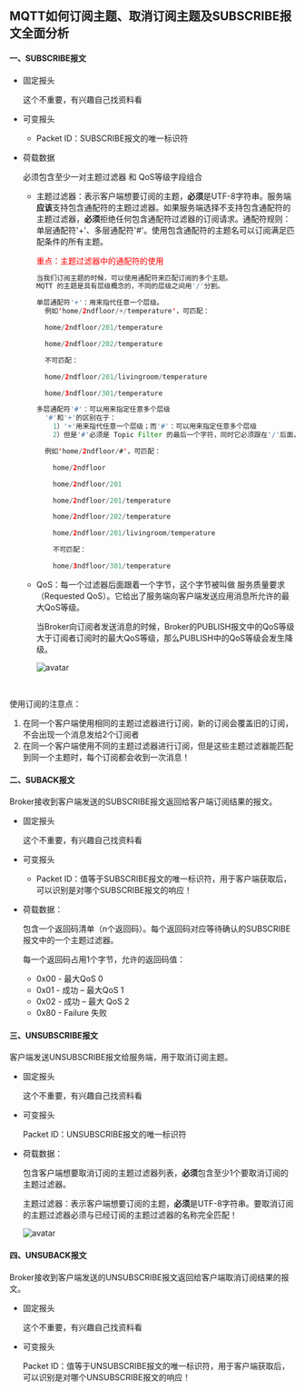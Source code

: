 ## MQTT如何订阅主题、取消订阅主题及SUBSCRIBE报文全面分析



#### 一、SUBSCRIBE报文

- 固定报头

  这个不重要，有兴趣自己找资料看

- 可变报头

  - Packet ID：SUBSCRIBE报文的唯一标识符

- 荷载数据

  必须包含至少一对主题过滤器 和 QoS等级字段组合

  - 主题过滤器：表示客户端想要订阅的主题，**必须**是UTF-8字符串。服务端**应该**支持包含通配符的主题过滤器。如果服务端选择不支持包含通配符的主题过滤器，**必须**拒绝任何包含通配符过滤器的订阅请求。通配符规则：单层通配符'+'、多层通配符'#'。使用包含通配符的主题名可以订阅满足匹配条件的所有主题。

    <font color="red">重点：主题过滤器中的通配符的使用</font>

    ```java
    当我们订阅主题的时候，可以使用通配符来匹配订阅的多个主题。
    MQTT 的主题是具有层级概念的，不同的层级之间用'/'分割。
    
    单层通配符'+'：用来指代任意一个层级。
      例如'home/2ndfloor/+/temperature'，可匹配：
    
      home/2ndfloor/201/temperature
    
      home/2ndfloor/202/temperature
    
      不可匹配：
    
      home/2ndfloor/201/livingroom/temperature
    
      home/3ndfloor/301/temperature
    
    多层通配符'#'：可以用来指定任意多个层级
      '#'和'+'的区别在于：
        1）'+'用来指代任意一个层级；而'#'：可以用来指定任意多个层级
        2）但是'#'必须是 Topic Filter 的最后一个字符，同时它必须跟在'/'后面，除非 Topic Filter 只包含'#'这一个字符。
    
      例如'home/2ndfloor/#'，可匹配：
    
        home/2ndfloor
    
        home/2ndfloor/201
    
        home/2ndfloor/201/temperature
    
        home/2ndfloor/202/temperature
    
        home/2ndfloor/201/livingroom/temperature
    
        不可匹配：
    
        home/3ndfloor/301/temperature
    ```

    

  - QoS：每一个过滤器后面跟着一个字节，这个字节被叫做 服务质量要求（Requested QoS）。它给出了服务端向客户端发送应用消息所允许的最大QoS等级。

    当Broker向订阅者发送消息的时候，Broker的PUBLISH报文中的QoS等级大于订阅者订阅时的最大QoS等级，那么PUBLISH中的QoS等级会发生降级。

    ![avatar](../images/WechatIMG739.png)

​			

使用订阅的注意点：

1. 在同一个客户端使用相同的主题过滤器进行订阅，新的订阅会覆盖旧的订阅，不会出现一个消息发给2个订阅者
2. 在同一个客户端使用不同的主题过滤器进行订阅，但是这些主题过滤器能匹配到同一个主题时，每个订阅都会收到一次消息！



#### 二、SUBACK报文

Broker接收到客户端发送的SUBSCRIBE报文返回给客户端订阅结果的报文。

- 固定报头

  这个不重要，有兴趣自己找资料看

- 可变报头

  - Packet ID：值等于SUBSCRIBE报文的唯一标识符，用于客户端获取后，可以识别是对哪个SUBSCRIBE报文的响应！

- 荷载数据：

  包含一个返回码清单（n个返回码）。每个返回码对应等待确认的SUBSCRIBE报文中的一个主题过滤器。

  每一个返回码占用1个字节，允许的返回码值：

  - 0x00 - 最大QoS 0
  - 0x01 - 成功 – 最大QoS 1
  - 0x02 - 成功 – 最大 QoS 2
  - 0x80 - Failure 失败



#### 三、UNSUBSCRIBE报文

客户端发送UNSUBSCRIBE报文给服务端，用于取消订阅主题。

- 固定报头

  这个不重要，有兴趣自己找资料看

- 可变报头

  Packet ID：UNSUBSCRIBE报文的唯一标识符

- 荷载数据：

  包含客户端想要取消订阅的主题过滤器列表，**必须**包含至少1个要取消订阅的主题过滤器。

  主题过滤器：表示客户端想要订阅的主题，**必须**是UTF-8字符串。要取消订阅的主题过滤器必须与已经订阅的主题过滤器的名称完全匹配！

  ![avatar](../images/WechatIMG740.png)



#### 四、UNSUBACK报文

Broker接收到客户端发送的UNSUBSCRIBE报文返回给客户端取消订阅结果的报文。

- 固定报头

  这个不重要，有兴趣自己找资料看

- 可变报头

  Packet ID：值等于UNSUBSCRIBE报文的唯一标识符，用于客户端获取后，可以识别是对哪个UNSUBSCRIBE报文的响应！
